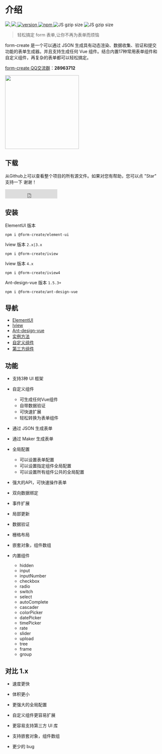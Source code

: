 
# 介绍

  <a href="https://github.com/xaboy/form-create/blob/master/LICENSE">
    <img src="https://img.shields.io/badge/License-MIT-yellow.svg" />
  </a>
  <a href="https://github.com/xaboy">
    <img src="https://img.shields.io/badge/Author-xaboy-blue.svg" />
  </a>
  <a href="https://www.npmjs.com/package/@form-create/element-ui">
    <img src="https://badge.fury.io/js/@form-create%2Fcore.svg" alt="version" />
  </a>
  <a href="https://www.npmjs.com/package/@form-create/element-ui">
    <img src="https://img.shields.io/npm/dt/form-create.svg" alt="npm" />
  </a>
  <img src="http://img.badgesize.io/https://cdn.jsdelivr.net/npm/@form-create/iview/dist/form-create.min.js?compression=gzip&amp;label=iview%20gzip%20size&amp;style=flat-square" alt="JS gzip size">
  <img src="http://img.badgesize.io/https://cdn.jsdelivr.net/npm/@form-create/element-ui/dist/form-create.min.js?compression=gzip&amp;label=elementUI%20gzip%20size&amp;style=flat-square" alt="JS gzip size">

> 轻松搞定 form 表单,让你不再为表单而烦恼

form-create 是一个可以通过 JSON 生成具有动态渲染、数据收集、验证和提交功能的表单生成器。并且支持生成任何 Vue 组件。结合内置17种常用表单组件和自定义组件，再复杂的表单都可以轻松搞定。

[form-create QQ交流群](https://jq.qq.com/?_wv=1027&k=54aKUVw)：**28963712**

<img src="/img/wechat_qr.png" width="240px">

## 下载
从Github上可以查看整个项目的所有源文件。如果对您有帮助，您可以点 "Star" 支持一下 谢谢！

<iframe src="https://ghbtns.com/github-btn.html?user=xaboy&repo=form-create&type=star&count=true&size=large" frameborder="0" scrolling="0" width="170" height="30" title="GitHub"></iframe>

## 安装

ElementUI 版本

`npm i @form-create/element-ui`

Iview 版本 `2.x|3.x`

`npm i @form-create/iview`

Iview 版本 `4.x`

`npm i @form-create/iview4`

Ant-design-vue 版本 `1.5.3+`

`npm i @form-create/ant-design-vue`

## 导航

- [ElementUI](/v2/element-ui/)
- [Iview](/v2/iview/)
- [Ant-design-vue](/v2/ant-design-vue/)
- [实例方法](/v2/instance.html)
- [自定义组件](/v2/guide/custom-component.html)
- [第三方组件](/v2/guide/component/)

## 功能

- 支持3种 UI 框架

- 自定义组件

    - 可生成任何Vue组件
    - 自带数据验证
    - 可快速扩展
    - 轻松转换为表单组件

- 通过 JSON 生成表单

- 通过 Maker 生成表单

- 全局配置

    - 可以设置表单配置
    - 可以设置指定组件全局配置
    - 可以设置所有组件公共的全局配置

- 强大的API，可快速操作表单

- 双向数据绑定

- 事件扩展

- 局部更新

- 数据验证

- 栅格布局

- 嵌套对象，组件数组

- 内置组件
    - hidden
    - input
    - inputNumber
    - checkbox
    - radio
    - switch
    - select
    - autoComplete
    - cascader
    - colorPicker
    - datePicker
    - timePicker
    - rate
    - slider
    - upload
    - tree
    - frame
    - group


## 对比 1.x

- 速度更快

- 体积更小

- 更强大的全局配置

- 自定义组件更容易扩展

- 更容易支持第三方 UI 库

- 支持嵌套对象，组件数组

- 更少的 bug